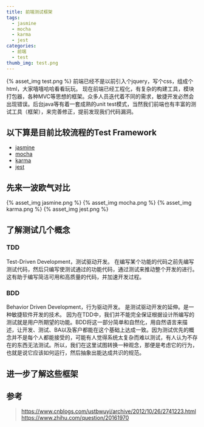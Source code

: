 ```yaml
---
title: 前端测试框架
tags: 
  - jasmine
  - mocha
  - karma
  - jest
categories:
  - 前端
  - test
thumb_img: test.png
---
```


{% asset_img test.png %}
前端已经不是以前引入个jquery，写个css，组成个html，大家嘻嘻哈哈看看玩玩。
现在前端已经工程化，有复杂的构建工具，模块打包器，各种MVC等思想的框架。众多人员迭代着不同的需求，敏捷开发必然会出现错误。后台java等有着一套成熟的unit test模式，当然我们前端也有丰富的测试工具（框架），来完善修正，提前发现我们代码漏洞。

## 以下算是目前比较流程的Test Framework
- [jasmine](https://jasmine.github.io/)
- [mocha](https://mochajs.org/)
- [karma](https://karma-runner.github.io/2.0/index.html)
- [jest](https://facebook.github.io/jest/en/)

## 先来一波欧气对比
{% asset_img jasmine.png %}
{% asset_img mocha.png %}
{% asset_img karma.png %}
{% asset_img jest.png %}

## 了解测试几个概念
### TDD
Test-Driven Development，测试驱动开发。
在编写某个功能的代码之前先编写测试代码，然后只编写使测试通过的功能代码，通过测试来推动整个开发的进行。这有助于编写简洁可用和高质量的代码，并加速开发过程。

### BDD
Behavior Driven Development，行为驱动开发。
是测试驱动开发的延伸。是一种敏捷软件开发的技术。
因为在TDD中，我们并不能完全保证根据设计所编写的测试就是用户所期望的功能。BDD将这一部分简单和自然化，用自然语言来描述，让开发、测试、BA以及客户都能在这个基础上达成一致。因为测试优先的概念并不是每个人都能接受的，可能有人觉得系统太复杂而难以测试，有人认为不存在的东西无法测试。所以，我们在这里试图转换一种观念，那便是考虑它的行为，也就是说它应该如何运行，然后抽象出能达成共识的规范。

## 进一步了解这些框架

## 参考
> https://www.cnblogs.com/ustbwuyi/archive/2012/10/26/2741223.html
> https://www.zhihu.com/question/20161970